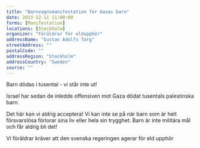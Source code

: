 ```yaml
---
title: "Barnvagnsmanifestation för Gazas barn"
date: 2023-12-11 11:00:00
forms: [Manifestation]
locations: [Stockholm]
organizer: "Föräldrar för eldupphör"
addressName: "Gustav Adolfs Torg"
streetAddress: ""
postalCode: ""
addressRegion: "Stockholm"
addressCountry: "Sweden"
source: ""
---
```

Barn dödas i tusental - vi står inte ut!

Israel har sedan de inledde offensiven mot Gaza dödat tusentals 
palestinska barn.

Det här kan vi aldrig acceptera! Vi kan inte se på när barn som är helt 
försvarslösa förlorar sina liv eller hela sin trygghet. Barn är inte 
militära mål och får aldrig bli det!

Vi föräldrar kräver att den svenska regeringen agerar för eld upphör

